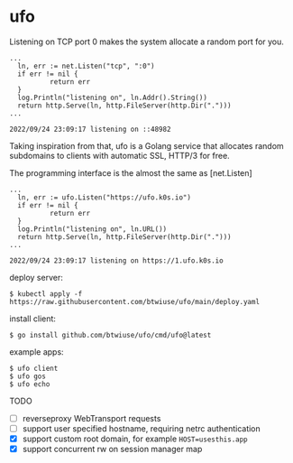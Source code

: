 # ufo

Listening on TCP port 0 makes the system allocate a random port for you.

```
...
  ln, err := net.Listen("tcp", ":0")
  if err != nil {
          return err
  }
  log.Println("listening on", ln.Addr().String())
  return http.Serve(ln, http.FileServer(http.Dir(".")))
...

2022/09/24 23:09:17 listening on ::48982
```

Taking inspiration from that, ufo is a Golang service that allocates random
subdomains to clients with automatic SSL, HTTP/3 for free.

The programming interface is the almost the same as [net.Listen]

```
...
  ln, err := ufo.Listen("https://ufo.k0s.io")
  if err != nil {
          return err
  }
  log.Println("listening on", ln.URL())
  return http.Serve(ln, http.FileServer(http.Dir(".")))
...

2022/09/24 23:09:17 listening on https://1.ufo.k0s.io
```

deploy server:

```
$ kubectl apply -f https://raw.githubusercontent.com/btwiuse/ufo/main/deploy.yaml
```

install client:

```
$ go install github.com/btwiuse/ufo/cmd/ufo@latest
```

example apps:

```
$ ufo client
$ ufo gos
$ ufo echo
```

TODO

- [ ] reverseproxy WebTransport requests
- [ ] support user specified hostname, requiring netrc authentication
- [x] support custom root domain, for example `HOST=usesthis.app`
- [x] support concurrent rw on session manager map
